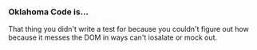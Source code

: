 ### Oklahoma Code is...

That thing you didn't write a test for because you couldn't figure out how because it messes the DOM in ways can't iosalate or mock out.